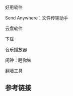 



好用软件

Send Anywhere：文件传输助手

云盘软件

下载

音乐播放器

闹钟：睡你妹

翻墙工具



## 参考链接

[1]: https://www.zhihu.com/question/22867411	"作为程序员的你，常用的工具软件有哪些？"
[2]: https://www.zhihu.com/question/22867411/answer/1599387671	"作为程序员的你，常用的工具软件有哪些？"

